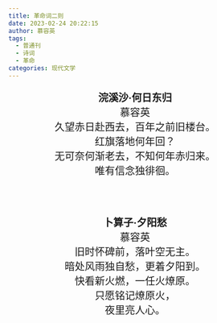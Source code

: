 ```yaml
---
title: 革命词二则
date: 2023-02-24 20:22:15
author: 慕容英
tags:
  - 普通刊
  - 诗词
  - 革命
categories: 现代文学
---
```




<p align="center" style="font-size: 20px;">
<b>浣溪沙·何日东归</b><br>
慕容英<br>
	久望赤日赴西去，百年之前旧楼台。<br>
红旗落地何年回？<br>
无可奈何渐老去，不知何年赤归来。<br>
唯有信念独徘徊。<br>
</p>
<br><br>
<p align="center" style="font-size: 20px;">
<b>卜算子·夕阳愁</b><br>
慕容英<br>
	旧时怀碑前，落叶空无主。<br>
暗处风雨独自愁，更着夕阳到。<br>
快看新火燃，一任火燎原。<br>
只愿铭记燎原火，<br>
夜里亮人心。<br>
</p>
